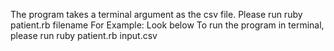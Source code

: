 The program takes a terminal argument as the csv file. Please run ruby patient.rb filename
For Example: Look below
To run the program in terminal, please run ruby patient.rb input.csv
